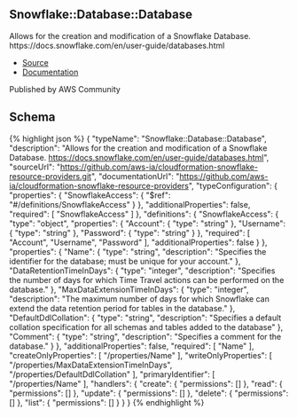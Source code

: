 
## Snowflake::Database::Database

Allows for the creation and modification of a Snowflake Database. https:&#x2F;&#x2F;docs.snowflake.com&#x2F;en&#x2F;user-guide&#x2F;databases.html

- [Source](https:&#x2F;&#x2F;github.com&#x2F;aws-ia&#x2F;cloudformation-snowflake-resource-providers.git) 
- [Documentation]()

Published by AWS Community

## Schema
{% highlight json %}
{
    "typeName": "Snowflake::Database::Database",
    "description": "Allows for the creation and modification of a Snowflake Database. https://docs.snowflake.com/en/user-guide/databases.html",
    "sourceUrl": "https://github.com/aws-ia/cloudformation-snowflake-resource-providers.git",
    "documentationUrl": "https://github.com/aws-ia/cloudformation-snowflake-resource-providers",
    "typeConfiguration": {
        "properties": {
            "SnowflakeAccess": {
                "$ref": "#/definitions/SnowflakeAccess"
            }
        },
        "additionalProperties": false,
        "required": [
            "SnowflakeAccess"
        ]
    },
    "definitions": {
        "SnowflakeAccess": {
            "type": "object",
            "properties": {
                "Account": {
                    "type": "string"
                },
                "Username": {
                    "type": "string"
                },
                "Password": {
                    "type": "string"
                }
            },
            "required": [
                "Account",
                "Username",
                "Password"
            ],
            "additionalProperties": false
        }
    },
    "properties": {
        "Name": {
            "type": "string",
            "description": "Specifies the identifier for the database; must be unique for your account."
        },
        "DataRetentionTimeInDays": {
            "type": "integer",
            "description": "Specifies the number of days for which Time Travel actions can be performed on the database."
        },
        "MaxDataExtensionTimeInDays": {
            "type": "integer",
            "description": "The maximum number of days for which Snowflake can extend the data retention period for tables in the database."
        },
        "DefaultDdlCollation": {
            "type": "string",
            "description": "Specifies a default collation specification for all schemas and tables added to the database"
        },
        "Comment": {
            "type": "string",
            "description": "Specifies a comment for the database."
        }
    },
    "additionalProperties": false,
    "required": [
        "Name"
    ],
    "createOnlyProperties": [
        "/properties/Name"
    ],
    "writeOnlyProperties": [
        "/properties/MaxDataExtensionTimeInDays",
        "/properties/DefaultDdlCollation"
    ],
    "primaryIdentifier": [
        "/properties/Name"
    ],
    "handlers": {
        "create": {
            "permissions": []
        },
        "read": {
            "permissions": []
        },
        "update": {
            "permissions": []
        },
        "delete": {
            "permissions": []
        },
        "list": {
            "permissions": []
        }
    }
}
{% endhighlight %}
